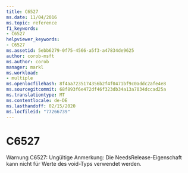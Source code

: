 ```yaml
---
title: C6527
ms.date: 11/04/2016
ms.topic: reference
f1_keywords:
- C6527
helpviewer_keywords:
- C6527
ms.assetid: 5ebb6279-0f75-4566-a5f3-a47834de9625
author: corob-msft
ms.author: corob
manager: markl
ms.workload:
- multiple
ms.openlocfilehash: 8f4aa7235174356b2f4f0471bf9c0addc2afe4e8
ms.sourcegitcommit: 68f893f6e472df46f323db34a13a7034dccad25a
ms.translationtype: MT
ms.contentlocale: de-DE
ms.lasthandoff: 02/15/2020
ms.locfileid: "77266739"
---
```

# <a name="c6527"></a>C6527
Warnung C6527: Ungültige Anmerkung: Die NeedsRelease-Eigenschaft kann nicht für Werte des void-Typs verwendet werden.
